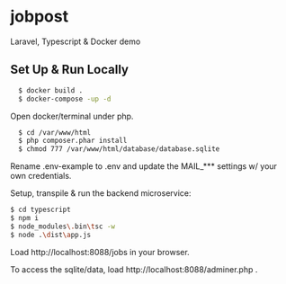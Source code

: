
# jobpost

Laravel, Typescript &amp; Docker demo




## Set Up & Run Locally

```bash
  $ docker build .
  $ docker-compose -up -d
```
Open docker/terminal under php.

```bash
  $ cd /var/www/html
  $ php composer.phar install
  $ chmod 777 /var/www/html/database/database.sqlite
```
Rename .env-example to .env and update the MAIL_*** settings w/ your own credentials.

Setup, transpile & run the backend microservice:
```bash
$ cd typescript
$ npm i
$ node_modules\.bin\tsc -w
$ node .\dist\app.js
```
Load http://localhost:8088/jobs in your browser.

To access the sqlite/data, load http://localhost:8088/adminer.php .
